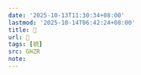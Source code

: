 ```yaml
---
date: '2025-10-13T11:30:34+08:00'
lastmod: '2025-10-14T06:42:24+08:00'
title: 󰦗
url: 󰦗
tags: [貌]
src: GHZR
note:
---
```

